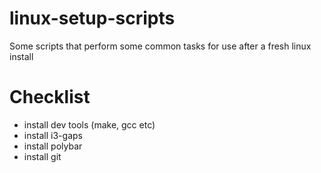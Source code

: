 # linux-setup-scripts
Some scripts that perform some common tasks for use after a fresh linux install 

# Checklist
- install dev tools (make, gcc etc)
- install i3-gaps
- install polybar
- install git
